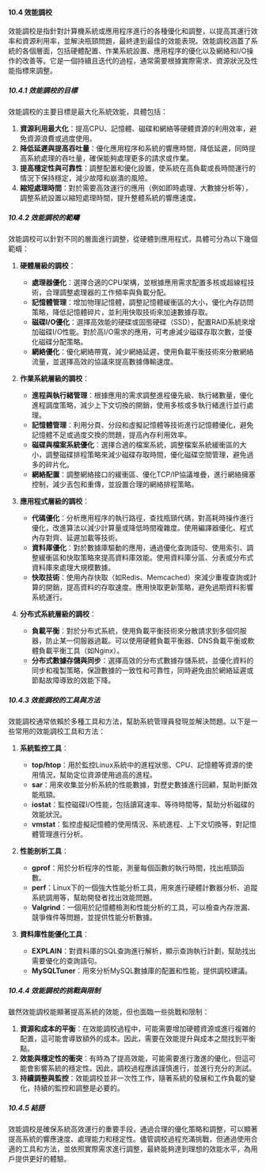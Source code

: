 #### 10.4 效能調校

效能調校是指針對計算機系統或應用程序進行的各種優化和調整，以提高其運行效率和資源利用率，並解決瓶頸問題，最終達到最佳的效能表現。效能調校涵蓋了系統的各個層面，包括硬體配置、作業系統設置、應用程序的優化以及網絡和I/O操作的改善等。它是一個持續且迭代的過程，通常需要根據實際需求、資源狀況及性能指標來調整。

##### 10.4.1 效能調校的目標

效能調校的主要目標是最大化系統效能，具體包括：

1. **資源利用最大化**：提高CPU、記憶體、磁碟和網絡等硬體資源的利用效率，避免資源浪費或過度使用。
2. **降低延遲與提高吞吐量**：優化應用程序和系統的響應時間，降低延遲，同時提高系統處理的吞吐量，確保能夠處理更多的請求或作業。
3. **提高穩定性與可靠性**：調整配置和優化設置，使系統在高負載或長時間運行的情況下保持穩定，減少故障和崩潰的風險。
4. **縮短處理時間**：對於需要高效運行的應用（例如即時處理、大數據分析等），調整系統設置以縮短處理時間，提升整體系統的響應速度。

##### 10.4.2 效能調校的範疇

效能調校可以針對不同的層面進行調整，從硬體到應用程式，具體可分為以下幾個範疇：

1. **硬體層級的調校**：
   - **處理器優化**：選擇合適的CPU架構，並根據應用需求配置多核或超線程技術，合理調整處理器的工作頻率與負載分配。
   - **記憶體管理**：增加物理記憶體，調整記憶體緩衝區的大小，優化內存訪問策略，降低記憶體碎片，並利用快取技術來加速數據存取。
   - **磁碟I/O優化**：選擇高效能的硬碟或固態硬碟（SSD），配置RAID系統來增加磁碟I/O性能。對於高I/O需求的應用，可考慮減少磁碟存取次數，並優化磁碟分配策略。
   - **網絡優化**：優化網絡帶寬，減少網絡延遲，使用負載平衡技術來分散網絡流量，並選擇高效的協議來提高數據傳輸速度。

2. **作業系統層級的調校**：
   - **進程與執行緒管理**：根據應用的需求調整進程優先級、執行緒數量，優化進程調度策略，減少上下文切換的開銷，使用多核或多執行緒進行並行處理。
   - **記憶體管理**：利用分頁、分段和虛擬記憶體等技術進行記憶體優化，避免記憶體不足或過度交換的問題，提高內存利用效率。
   - **磁碟與檔案系統優化**：選擇合適的檔案系統，調整檔案系統緩衝區的大小，調整磁碟排程策略來減少磁碟存取時間，優化磁碟空間管理，避免過多的碎片化。
   - **網絡配置**：調整網絡接口的緩衝區、優化TCP/IP協議堆疊，進行網絡擁塞控制，減少丟包和重傳，並設置合理的網絡排程策略。

3. **應用程式層級的調校**：
   - **代碼優化**：分析應用程序的執行路徑，查找瓶頸代碼，對高耗時操作進行優化，改進算法以減少計算量或降低時間複雜度。使用編譯器優化、程式內存對齊、延遲加載等技術。
   - **資料庫優化**：對於數據庫驅動的應用，通過優化查詢語句、使用索引、調整緩衝區和快取策略來提高資料庫效能。使用資料庫分區、分表或分布式資料庫來處理大規模數據。
   - **快取技術**：使用內存快取（如Redis、Memcached）來減少重複查詢或計算的開銷，提高資料的存取速度。應用快取更新策略，避免過期資料影響系統運行。

4. **分布式系統層級的調校**：
   - **負載平衡**：對於分布式系統，使用負載平衡技術來分散請求到多個伺服器，防止某一伺服器過載。可以使用硬體負載平衡器、DNS負載平衡或軟體負載平衡工具（如Nginx）。
   - **分布式數據存儲與同步**：選擇高效的分布式數據存儲系統，並優化資料的同步和複製策略，保證數據的一致性和可靠性，同時避免由於網絡延遲或節點故障導致的效能下降。

##### 10.4.3 效能調校的工具與方法

效能調校通常依賴於多種工具和方法，幫助系統管理員發現並解決問題。以下是一些常用的效能調校工具和方法：

1. **系統監控工具**：
   - **top/htop**：用於監控Linux系統中的進程狀態、CPU、記憶體等資源的使用情況，幫助定位資源使用過高的進程。
   - **sar**：用來收集並分析系統的性能數據，對歷史數據進行回顧，幫助判斷效能瓶頸。
   - **iostat**：監控磁碟I/O性能，包括讀寫速率、等待時間等，幫助分析磁碟的效能狀況。
   - **vmstat**：監控虛擬記憶體的使用情況、系統進程、上下文切換等，對記憶體管理進行分析。

2. **性能剖析工具**：
   - **gprof**：用於分析程序的性能，測量每個函數的執行時間，找出瓶頸函數。
   - **perf**：Linux下的一個強大性能分析工具，用來進行硬體計數器分析、追蹤系統調用等，幫助開發者找出效能問題。
   - **Valgrind**：一個用於記憶體檢測和性能分析的工具，可以檢查內存泄漏、競爭條件等問題，並提供性能分析數據。

3. **資料庫性能優化工具**：
   - **EXPLAIN**：對資料庫的SQL查詢進行解析，顯示查詢執行計劃，幫助找出需要優化的查詢語句。
   - **MySQLTuner**：用來分析MySQL數據庫的配置和性能，提供調校建議。

##### 10.4.4 效能調校的挑戰與限制

雖然效能調校能顯著提高系統的效能，但也面臨一些挑戰和限制：

1. **資源和成本的平衡**：在效能調校過程中，可能需要增加硬體資源或進行複雜的配置，這可能會導致額外的成本。因此，需要在效能提升與成本之間找到平衡點。
2. **效能與穩定性的衝突**：有時為了提高效能，可能需要進行激進的優化，但這可能會影響系統的穩定性。因此，調校過程應該謹慎進行，並進行充分的測試。
3. **持續調整與監控**：效能調校並非一次性工作，隨著系統的發展和工作負載的變化，持續的監控和調整是必要的。

##### 10.4.5 結語

效能調校是確保系統高效運行的重要手段，通過合理的優化策略和調整，可以顯著提高系統的響應速度、處理能力和穩定性。儘管調校過程充滿挑戰，但通過使用合適的工具和方法，並依照實際需求進行調整，最終能夠達到理想的效能水平，為用戶提供更好的體驗。